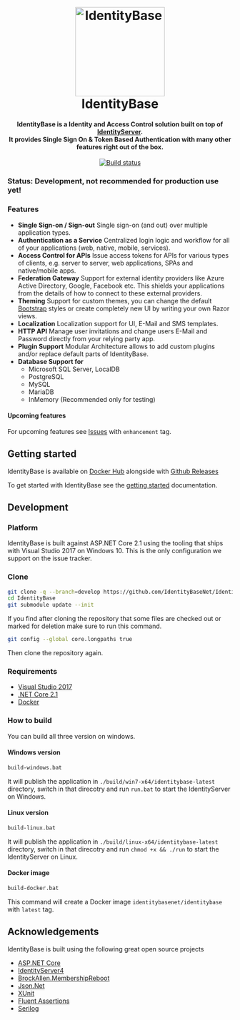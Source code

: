<h1 align="center">
  <br>
  <img src="https://github.com/IdentityBaseNet/IdentityBase/raw/develop/docs/icon.png" alt="IdentityBase" width="200">
  <br>
  IdentityBase
  <br>
</h1>

<h4 align="center">IdentityBase is a Identity and Access Control solution built on top of <a href="http://identityserver.io/" target="_blank">IdentityServer</a>. <br/>It provides Single Sign On & Token Based Authentication with many other features right out of the box.</h4>

<p align="center">
  <a target="_blank" href="https://ci.appveyor.com/project/aruss81994/identitybase">
    <img src="https://ci.appveyor.com/api/projects/status/fub9f3dhuctubpxr?svg=true" alt="Build status">
  </a>
  <!--<a  target="_blank" href="https://coveralls.io/github/IdentityBaseNet/IdentityBase?branch=master">
      <img src="https://coveralls.io/repos/github/IdentityBaseNet/IdentityBase/badge.svg?branch=master" alt="Coverage Status">
  </a>-->
</p>

### Status: Development, not recommended for production use yet!

### Features

* **Single Sign-on / Sign-out**
  Single sign-on (and out) over multiple application types.
* **Authentication as a Service**
  Centralized login logic and workflow for all of your applications (web, native, mobile, services).
* **Access Control for APIs**
  Issue access tokens for APIs for various types of clients, e.g. server to server, web applications, SPAs and native/mobile apps.
* **Federation Gateway**
  Support for external identity providers like Azure Active Directory, Google, Facebook etc. This shields your applications from the details of how to connect to these external providers.
* **Theming**
  Support for custom themes, you can change the default [Bootstrap](http://getbootstrap.com/) styles or create completely new UI by writing your own Razor views.
* **Localization**
  Localization support for UI, E-Mail and SMS templates.
* **HTTP API**
  Manage user invitations and change users E-Mail and Password directly from your relying party app.
* **Plugin Support**
  Modular Architecture allows to add custom plugins and/or replace default parts of IdentityBase.
* **Database Support for**
   - Microsoft SQL Server, LocalDB
   - PostgreSQL
   - MySQL
   - MariaDB
   - InMemory (Recommended only for testing)

#### Upcoming features

For upcoming features see [Issues](https://github.com/IdentityBaseNet/IdentityBase/issues?q=is%3Aissue+is%3Aopen+label%3Aenhancement) with `enhancement` tag.

## Getting started

IdentityBase is available on [Docker Hub](https://hub.docker.com/r/identitybasenet/identitybase/) alongside with [Github Releases](https://github.com/IdentityBaseNet/IdentityBase/releases)

To get started with IdentityBase see the [getting started](/docs/getting-started.md) documentation.

## Development

### Platform

IdentityBase is built against ASP.NET Core 2.1 using the tooling that ships with Visual Studio 2017 on Windows 10. This is the only configuration we support on the issue tracker.

### Clone

```sh
git clone -q --branch=develop https://github.com/IdentityBaseNet/IdentityBase.git
cd IdentityBase
git submodule update --init
```

If you find after cloning the repository that some files are checked
out or marked for deletion make sure to run this command.

```sh
git config --global core.longpaths true
```

Then clone the repository again.

### Requirements

* [Visual Studio 2017](https://www.visualstudio.com/de/vs/community)
* [.NET Core 2.1](https://www.microsoft.com/net/download/core#/current)
* [Docker](https://www.docker.com/docker-windows)

### How to build

You can build all three version on windows.

#### Windows version

```cmd
build-windows.bat
```

It will publish the application in `./build/win7-x64/identitybase-latest` directory, switch in
that direcotry and run `run.bat` to start the IdentityServer on Windows.

#### Linux version

```cmd
build-linux.bat
```
It will publish the application in `./build/linux-x64/identitybase-latest` directory, switch in
that direcotry and run `chmod +x && ./run` to start the IdentityServer on Linux.

#### Docker image

```cmd
build-docker.bat
```

This command will create a Docker image `identitybasenet/identitybase` with `latest` tag.

## Acknowledgements

IdentityBase is built using the following great open source projects

* [ASP.NET Core](https://github.com/aspnet)
* [IdentityServer4](https://github.com/IdentityServer/IdentityServer4)
* [BrockAllen.MembershipReboot](https://github.com/brockallen/BrockAllen.MembershipReboot)
* [Json.Net](http://www.newtonsoft.com/json)
* [XUnit](https://xunit.github.io/)
* [Fluent Assertions](http://www.fluentassertions.com/)
* [Serilog](https://serilog.net/)
